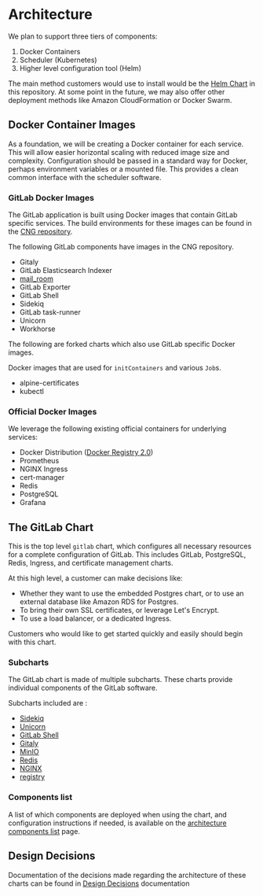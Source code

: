 # Architecture

We plan to support three tiers of components:

1. Docker Containers
1. Scheduler (Kubernetes)
1. Higher level configuration tool (Helm)

The main method customers would use to install would be the [Helm Chart](https://helm.sh/) in this repository.
At some point in the future, we may also offer other deployment methods like
Amazon CloudFormation or Docker Swarm.

## Docker Container Images

As a foundation, we will be creating a Docker container for each service.
This will allow easier horizontal scaling with reduced image size and complexity.
Configuration should be passed in a standard way for Docker, perhaps environment
variables or a mounted file. This provides a clean common interface with the
scheduler software.

### GitLab Docker Images

The GitLab application is built using Docker images that contain GitLab
specific services. The build environments for these images can be found in
the [CNG repository](https://gitlab.com/gitlab-org/build/CNG).

The following GitLab components have images in the CNG repository.

- Gitaly
- GitLab Elasticsearch Indexer
- [mail_room](https://github.com/tpitale/mail_room)
- GitLab Exporter
- GitLab Shell
- Sidekiq
- GitLab task-runner
- Unicorn
- Workhorse

The following are forked charts which also use GitLab specific Docker images.

Docker images that are used for `initContainers` and various `Job`s.

- alpine-certificates
- kubectl

### Official Docker Images

We leverage the following existing official containers for
underlying services:

- Docker Distribution ([Docker Registry 2.0](https://github.com/docker/distribution))
- Prometheus
- NGINX Ingress
- cert-manager
- Redis
- PostgreSQL
- Grafana

## The GitLab Chart

This is the top level `gitlab` chart, which configures all necessary resources
for a complete configuration of GitLab. This includes GitLab, PostgreSQL, Redis,
Ingress, and certificate management charts.

At this high level, a customer can make decisions like:

- Whether they want to use the embedded Postgres chart, or to use an external
  database like Amazon RDS for Postgres.
- To bring their own SSL certificates, or leverage Let's Encrypt.
- To use a load balancer, or a dedicated Ingress.

Customers who would like to get started quickly and easily should begin with this chart.

### Subcharts

The GitLab chart is made of multiple subcharts. These charts provide individual components of the GitLab software.

Subcharts included are :

- [Sidekiq](https://gitlab.com/gitlab-org/charts/gitlab/tree/master/charts/gitlab/charts/sidekiq)
- [Unicorn](https://gitlab.com/gitlab-org/charts/gitlab/tree/master/charts/gitlab/charts/unicorn)
- [GitLab Shell](https://gitlab.com/gitlab-org/charts/gitlab/tree/master/charts/gitlab/charts/gitlab-shell)
- [Gitaly](https://gitlab.com/gitlab-org/charts/gitlab/tree/master/charts/gitlab/charts/gitaly)
- [MinIO](https://gitlab.com/gitlab-org/charts/gitlab/tree/master/charts/minio)
- [Redis](https://gitlab.com/gitlab-org/charts/gitlab/tree/master/charts/redis)
- [NGINX](https://gitlab.com/gitlab-org/charts/gitlab/tree/master/charts/nginx)
- [registry](https://gitlab.com/gitlab-org/charts/gitlab/tree/master/charts/registry)

### Components list

A list of which components are deployed when using the chart, and configuration instructions if needed,
is available on the [architecture components list](https://docs.gitlab.com/ee/development/architecture.html#component-list) page.

## Design Decisions

Documentation of the decisions made regarding the architecture of these charts can
be found in [Design Decisions](decisions.md) documentation
